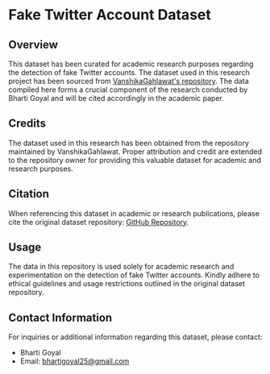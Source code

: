# Fake Twitter Account Dataset

## Overview
This dataset has been curated for academic research purposes regarding the detection of fake Twitter accounts. The dataset used in this research project has been sourced from [VanshikaGahlawat's repository](https://github.com/VanshikaGahlawat/Research-Project-DL). The data compiled here forms a crucial component of the research conducted by Bharti Goyal and will be cited accordingly in the academic paper.

## Credits
The dataset used in this research has been obtained from the repository maintained by VanshikaGahlawat. Proper attribution and credit are extended to the repository owner for providing this valuable dataset for academic and research purposes.

## Citation
When referencing this dataset in academic or research publications, please cite the original dataset repository: [GitHub Repository](https://github.com/VanshikaGahlawat/Research-Project-DL).

## Usage
The data in this repository is used solely for academic research and experimentation on the detection of fake Twitter accounts. Kindly adhere to ethical guidelines and usage restrictions outlined in the original dataset repository.

## Contact Information
For inquiries or additional information regarding this dataset, please contact:
- Bharti Goyal
- Email: bhartigoyal25@gmail.com        
